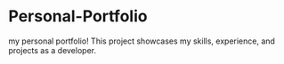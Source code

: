 # Personal-Portfolio
my personal portfolio! This project showcases my skills, experience, and projects as a developer.
